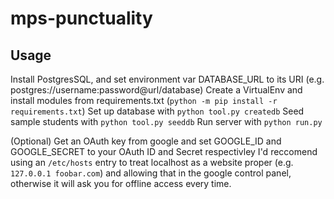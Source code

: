 # mps-punctuality

## Usage

Install PostgresSQL, and set environment var DATABASE_URL to its URI (e.g. postgres://username:password@url/database)
Create a VirtualEnv and install modules from requirements.txt (`python -m pip install -r requirements.txt`)
Set up database with `python tool.py createdb`
Seed sample students with `python tool.py seeddb`
Run server with `python run.py`

(Optional) Get an OAuth key from google and set GOOGLE_ID and GOOGLE_SECRET to your OAuth ID and Secret respectivley
I'd reccomend using an `/etc/hosts` entry to treat localhost as a website proper (e.g. `127.0.0.1 foobar.com`) and allowing that in the google control panel, otherwise it will ask you for offline access every time.